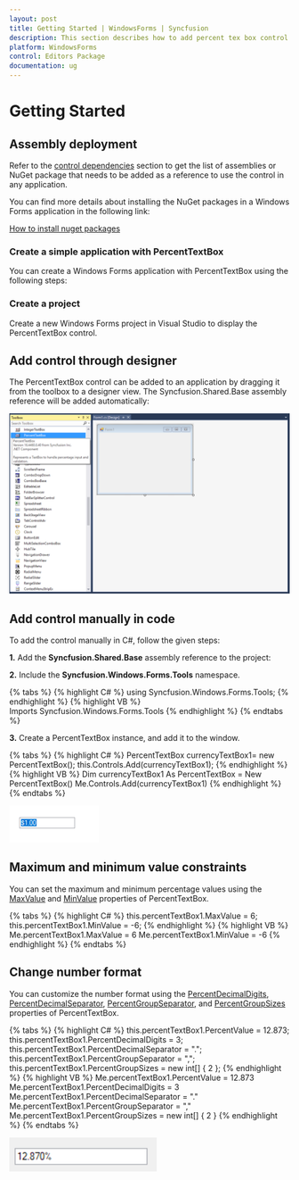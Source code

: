 ```yaml
---
layout: post
title: Getting Started | WindowsForms | Syncfusion
description: This section describes how to add percent tex box control into application
platform: WindowsForms
control: Editors Package
documentation: ug
---
```


# Getting Started

## Assembly deployment

Refer to the [control dependencies](https://help.syncfusion.com/windowsforms/control-dependencies#percenttextbox) section to get the list of assemblies or NuGet package that needs to be added as a reference to use the control in any application.

You can find more details about installing the NuGet packages in a Windows Forms application in the following link: 

[How to install nuget packages](https://help.syncfusion.com/windowsforms/nuget-packages)

### Create a simple application with PercentTextBox

You can create a Windows Forms application with PercentTextBox using the following steps:

### Create a project

Create a new Windows Forms project in Visual Studio to display the PercentTextBox control.

## Add control through designer

The PercentTextBox control can be added to an application by dragging it from the toolbox to a designer view. The Syncfusion.Shared.Base assembly reference will be added automatically:

![PercentTextBox control added by designer](PercentTextBox-Images/wf-percent-text-box-control-designer.png) 

## Add control manually in code

To add the control manually in C#, follow the given steps:

**1.**	Add the **Syncfusion.Shared.Base** assembly reference to the project: 
 
**2.**	Include the **Syncfusion.Windows.Forms.Tools** namespace.

{% tabs %}
{% highlight C# %}
using Syncfusion.Windows.Forms.Tools;
{% endhighlight %}
{% highlight VB %}
Imports Syncfusion.Windows.Forms.Tools
{% endhighlight %}
{% endtabs %}

**3.**	Create a PercentTextBox instance, and add it to the window.

{% tabs %}
{% highlight C# %}
PercentTextBox currencyTextBox1= new PercentTextBox();
this.Controls.Add(currencyTextBox1);
{% endhighlight %}
{% highlight VB %}
Dim currencyTextBox1 As PercentTextBox = New PercentTextBox()
Me.Controls.Add(currencyTextBox1) 
{% endhighlight %}
{% endtabs %}

![PercentTextBox control added by code](PercentTextBox-Images/wf-percent-text-box-control.png) 

## Maximum and minimum value constraints

You can set the maximum and minimum percentage values using the [MaxValue](https://help.syncfusion.com/cr/windowsforms/Syncfusion.Shared.Base~Syncfusion.Windows.Forms.Tools.PercentTextBox~MaxValue.html) and [MinValue](https://help.syncfusion.com/cr/windowsforms/Syncfusion.Shared.Base~Syncfusion.Windows.Forms.Tools.PercentTextBox~MinValue.html) properties of PercentTextBox.

{% tabs %}
{% highlight C# %}
this.percentTextBox1.MaxValue = 6;
this.percentTextBox1.MinValue = -6;
{% endhighlight %}
{% highlight VB %}
Me.percentTextBox1.MaxValue = 6
Me.percentTextBox1.MinValue = -6
{% endhighlight %}
{% endtabs %}

## Change number format

You can customize the number format using the [PercentDecimalDigits](https://help.syncfusion.com/cr/windowsforms/Syncfusion.Shared.Base~Syncfusion.Windows.Forms.Tools.PercentTextBox~PercentDecimalDigits.html), [PercentDecimalSeparator](https://help.syncfusion.com/cr/windowsforms/Syncfusion.Shared.Base~Syncfusion.Windows.Forms.Tools.PercentTextBox~PercentDecimalSeparator.html), [PercentGroupSeparator](https://help.syncfusion.com/cr/windowsforms/Syncfusion.Shared.Base~Syncfusion.Windows.Forms.Tools.PercentTextBox~PercentGroupSeparator.html), and [PercentGroupSizes](https://help.syncfusion.com/cr/windowsforms/Syncfusion.Shared.Base~Syncfusion.Windows.Forms.Tools.PercentTextBox~PercentGroupSizes.html) properties of PercentTextBox.

{% tabs %}
{% highlight C# %}
this.percentTextBox1.PercentValue = 12.873;
this.percentTextBox1.PercentDecimalDigits = 3;
this.percentTextBox1.PercentDecimalSeparator = ".";
this.percentTextBox1.PercentGroupSeparator = ",";
this.percentTextBox1.PercentGroupSizes = new int[] { 2 };
{% endhighlight %}
{% highlight VB %}
Me.percentTextBox1.PercentValue = 12.873
Me.percentTextBox1.PercentDecimalDigits = 3
Me.percentTextBox1.PercentDecimalSeparator = "."
Me.percentTextBox1.PercentGroupSeparator = ","
Me.percentTextBox1.PercentGroupSizes = new int[] { 2 }
{% endhighlight %}
{% endtabs %}
 
![PercentTextBox control added by code](PercentTextBox-Images/number-format.png) 